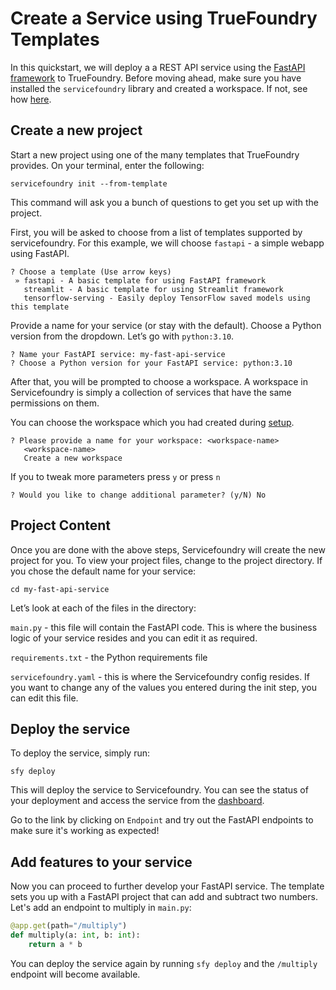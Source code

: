 # Create a Service using TrueFoundry Templates

In this quickstart, we will deploy a a REST API service using the [FastAPI framework](https://fastapi.tiangolo.com/) to TrueFoundry. Before moving ahead, make sure you have installed the `servicefoundry` library and created a workspace. If not, see how [here](./install-and-workspace.md).

## Create a new project
Start a new project using one of the many templates that TrueFoundry provides. On your terminal, enter the following:

```
servicefoundry init --from-template
```

This command will ask you a bunch of questions to get you set up with the project.

First, you will be asked to choose from a list of templates supported by servicefoundry. For this example, we will choose `fastapi` - a simple webapp using FastAPI.

```
? Choose a template (Use arrow keys)
 » fastapi - A basic template for using FastAPI framework
   streamlit - A basic template for using Streamlit framework
   tensorflow-serving - Easily deploy TensorFlow saved models using this template
```

Provide a name for your service (or stay with the default). Choose a Python version from the dropdown. Let’s go with `python:3.10`.

```
? Name your FastAPI service: my-fast-api-service
? Choose a Python version for your FastAPI service: python:3.10
```

After that, you will be prompted to choose a workspace. A workspace in Servicefoundry is simply a collection of services that have the same permissions on them.

You can choose the workspace which you had created during [setup](./install-and-workspace.md).

```
? Please provide a name for your workspace: <workspace-name>
   <workspace-name>
   Create a new workspace
```

If you to tweak more parameters press `y` or press `n`

```
? Would you like to change additional parameter? (y/N) No
```

## Project Content

Once you are done with the above steps, Servicefoundry will create the new project for you. To view your project files, change to the project directory. If you chose the default name for your service:

```
cd my-fast-api-service
```

Let’s look at each of the files in the directory:

`main.py` - this file will contain the FastAPI code. This is where the business logic of your service resides and you can edit it as required.

`requirements.txt` - the Python requirements file

`servicefoundry.yaml` - this is where the Servicefoundry config resides. If you want to change any of the values you entered during the init step, you can edit this file.

## Deploy the service
To deploy the service, simply run:

```
sfy deploy
```

This will deploy the service to Servicefoundry. You can see the status of your deployment and access the service from the [dashboard](https://app.truefoundry.com/workspace).

Go to the link by clicking on `Endpoint` and try out the FastAPI endpoints to make sure it's working as expected!



## Add features to your service
Now you can proceed to further develop your FastAPI service. The template sets you up with a FastAPI project that can add and subtract two numbers. Let's add an endpoint to multiply in `main.py`:

```python
@app.get(path="/multiply")
def multiply(a: int, b: int):
    return a * b
```

You can deploy the service again by running `sfy deploy` and the `/multiply` endpoint will become available.
